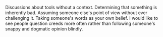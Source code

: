 

Discussions about tools without a context. Determining that something is inherently bad. Assuming someone
else's point of view without ever challenging it. Taking someone's words as your own belief. I would like to
see people question creeds more often rather than following someone's snappy and dogmatic opinion blindly.